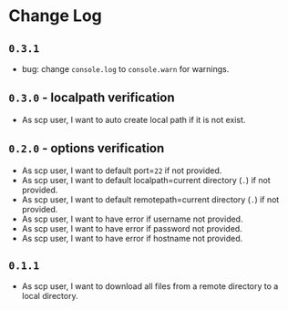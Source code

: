 # Change Log

## `0.3.1`

- bug: change `console.log` to `console.warn` for warnings.

## `0.3.0` - localpath verification

- As scp user, I want to auto create local path if it is not exist.

## `0.2.0` - options verification

- As scp user, I want to default port=`22` if not provided.
- As scp user, I want to default localpath=current directory (`.`) if not provided.
- As scp user, I want to default remotepath=current directory (`.`) if not provided.
- As scp user, I want to have error if username not provided.
- As scp user, I want to have error if password not provided.
- As scp user, I want to have error if hostname not provided.

## `0.1.1`

- As scp user, I want to download all files from a remote directory to a local directory.
